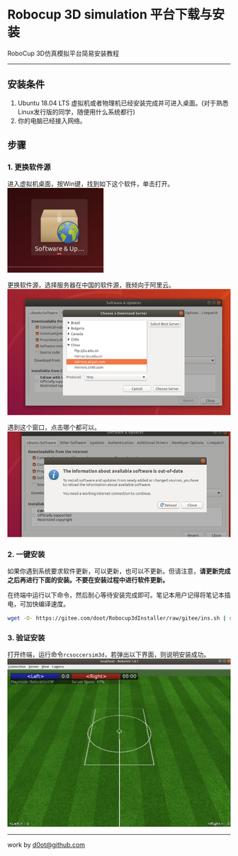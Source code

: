 # Robocup 3D simulation 平台下载与安装

RoboCup 3D仿真模拟平台简易安装教程

---

## 安装条件

1. Ubuntu 18.04 LTS 虚拟机或者物理机已经安装完成并可进入桌面。(对于熟悉Linux发行版的同学，随便用什么系统都行)
2. 你的电脑已经接入网络。

## 步骤

### 1. 更换软件源

进入虚拟机桌面，按Win键，找到如下这个软件，单击打开。
![avator](1.png)

更换软件源，选择服务器在中国的软件源，我倾向于阿里云。
![avator](2.png)

遇到这个窗口，点击哪个都可以。
![avator](3.png)

### 2. 一键安装

如果你遇到系统要求软件更新，可以更新，也可以不更新。但请注意，**请更新完成之后再进行下面的安装。不要在安装过程中进行软件更新。**

在终端中运行以下命令，然后耐心等待安装完成即可。笔记本用户记得将笔记本插电，可加快编译速度。

```sh
wget -O- https://gitee.com/doot/Robocup3dInstaller/raw/gitee/ins.sh | sh
```

### 3. 验证安装

打开终端，运行命令`rcsoccersim3d`，若弹出以下界面，则说明安装成功。
![avator](4.png)

---

work by d0ot@github.com
